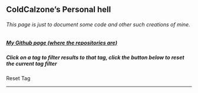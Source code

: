 <section>
<script>
	/* WHY CAN'T THE INTERNET EVER SHOW ME *UP TO DATE* THINGS? */
	var restrictedTag = window.location.href.split("#")[1];
    var projects = []
    var root = document.getElementById("main_content");
    function removeFromPage(value, index, array) {
    	document.removeChild(value);
    }
    function addToPage(value, index, array) {
        if(value["tags"].includes(restrictedTag) || restrictedTag == undefined) {
            var post = document.createElement("div");
            post.class = "post";
            var name = document.createElement("h3");
            name.innerHTML = value["name"];
            post.appendChild(name);
            var description = document.createElement("p");
            description.innerHTML = value["description"];
            post.appendChild(description);
            var source = document.createElement("h6");
            source.innerHTML = "<a href = \"" + value["source"] + "\">View the source code.</a>";
            post.appendChild(source);
            var tags = document.createElement("h6");
            var tag_list = ""
	    for(var i = 0;i<tags.length;i++) {
	    	tag_list += "<a href=\"#" + value["tags"][i] + "\" onclick=\"reloadPage(\""+ value["tags"][i] +"\")\">" + value["tags"][i] + "</a>, "'
	    }
            tags.innerHTML = "Tags: " + tag_list;
            tags.class = "tags";
            post.appendChild(tags);
            root.appendChild(post);
            root.appendChild(document.createElement("hr"));
        }
    }
    async function generateSite() {
    	document.getElementsByClassName("post").forEach(removeFromPage);
        await fetch("./projects.json")
                .then(response => {
                return response.json();
            }).then(json => projects = json);
        projects.forEach(addToPage); 
    }
    generateSite();
    
    function reloadPage(tag) {
    	window.location.href = window.location.hostname + "/" + tag;
	generateSite()
    }
</script>
        <h1 id="coldcalzones-personal-hell">ColdCalzone’s Personal hell</h1>
	<h6 id="this-page-is-just-to-document-some-code-and-other-such-creations-of-mine">This page is just to document some code and other such creations of mine.</h6>
	<h5 id="my-github-page-where-the-repositories-are"><a href="https://github.com/ColdCalzone">My Github page (where the repositories are)</a></h5>
	<h5>Click on a tag to filter results to that tag, click the button below to reset the current tag filter</h5>
	<a class="btn" onclick="reloadPage(\"\")">Reset Tag</a>
	<hr>
</section>
